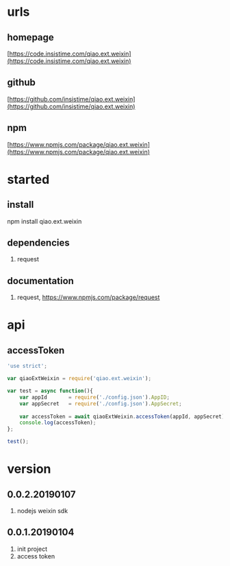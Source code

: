 # urls
## homepage
[https://code.insistime.com/qiao.ext.weixin](https://code.insistime.com/qiao.ext.weixin)

## github
[https://github.com/insistime/qiao.ext.weixin](https://github.com/insistime/qiao.ext.weixin)

## npm
[https://www.npmjs.com/package/qiao.ext.weixin](https://www.npmjs.com/package/qiao.ext.weixin)

# started
## install
npm install qiao.ext.weixin

## dependencies
1. request

## documentation
1. request, https://www.npmjs.com/package/request

# api
## accessToken
```javascript
'use strict';

var qiaoExtWeixin = require('qiao.ext.weixin');

var test = async function(){
	var appId		= require('./config.json').AppID;
	var appSecret	= require('./config.json').AppSecret;
	
	var accessToken	= await qiaoExtWeixin.accessToken(appId, appSecret);
	console.log(accessToken);
};

test();
```

# version
## 0.0.2.20190107
1. nodejs weixin sdk

## 0.0.1.20190104
1. init project
2. access token